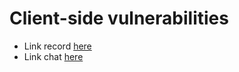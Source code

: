 # Client-side vulnerabilities
- Link record [here](https://drive.google.com/file/d/1zvkcPzNvdb68uPmKCvnDA1j-_GOHHUKr/view?usp=sharing)
- Link chat [here](https://docs.google.com/document/d/1VMCsPo8fnCTK87WHKNNkbvJEMnEItqf7qQezfS5WA1Y/edit?usp=sharing)
